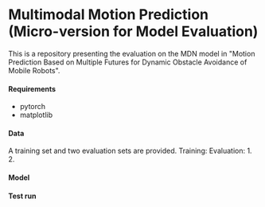 # Multimodal Motion Prediction (Micro-version for Model Evaluation)
This is a repository presenting the evaluation on the MDN model in "Motion Prediction Based on Multiple Futures for Dynamic Obstacle Avoidance of Mobile Robots".

#### Requirements
- pytorch
- matplotlib 

#### Data
A training set and two evaluation sets are provided.
Training: 
Evaluation: 1. 2.

#### Model

#### Test run
